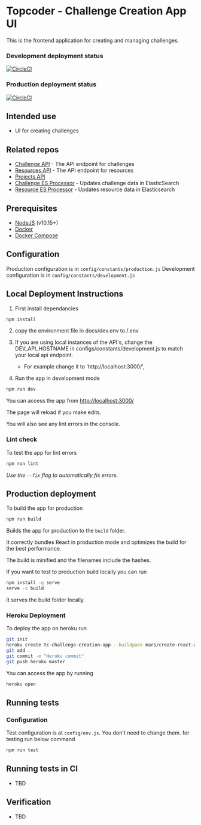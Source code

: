 # Topcoder - Challenge Creation App UI

This is the frontend application for creating and managing challenges.

### Development deployment status
[![CircleCI](https://circleci.com/gh/topcoder-platform/challenge-engine-ui/tree/develop.svg?style=svg)](https://circleci.com/gh/topcoder-platform/challenge-engine-ui/tree/develop)

### Production deployment status
[![CircleCI](https://circleci.com/gh/topcoder-platform/challenge-engine-ui/tree/master.svg?style=svg)](https://circleci.com/gh/topcoder-platform/challenge-engine-ui/tree/master)

## Intended use

- UI for creating challenges

## Related repos
- [Challenge API](https://github.com/topcoder-platform/challenge-api) - The API endpoint for challenges
- [Resources API](https://github.com/topcoder-platform/resources-api) - The API endpoint for resources
- [Projects API](?)
- [Challenge ES Processor](https://github.com/topcoder-platform/challenge-processor-es) - Updates challenge data in ElasticSearch
- [Resource ES Processor](https://github.com/topcoder-platform/resource-processor-es) - Updates resource data in Elasticsearch

## Prerequisites
-  [NodeJS](https://nodejs.org/en/) (v10.15+)
-  [Docker](https://www.docker.com/)
-  [Docker Compose](https://docs.docker.com/compose/)

## Configuration

Production configuration is in `config/constants/production.js`
Development configuration is in `config/constants/development.js`

## Local Deployment Instructions

1. First install dependancies

```bash
npm install
```

2. copy the environment file in docs/dev.env to /.env

3. If you are using local instances of the API's, change the DEV_API_HOSTNAME in configs/constants/development.js to match your local api endpoint.
    - For example change it to 'http://localhost:3000/',

4. Run the app in development mode

```bash
npm run dev
```

You can access the app from [http://localhost:3000/](http://localhost:3000/)

The page will reload if you make edits.

You will also see any lint errors in the console.

### Lint check

To test the app for lint errors

```bash
npm run lint
```

*Use the `--fix` flag to automatically fix errors.*

## Production deployment

To build the app for production

```bash
npm run build
```

Builds the app for production to the `build` folder.

It correctly bundles React in production mode and optimizes the build for the best performance.

The build is minified and the filenames include the hashes.

If you want to test to production build locally you can run

```bash
npm install -g serve
serve -s build
```

It serves the build folder locally.

### Heroku Deployment

To deploy the app on heroku run

```bash
git init
heroku create tc-challenge-creation-app --buildpack mars/create-react-app
git add .
git commit -m "Heroku commit"
git push heroku master
```

You can access the app by running

```bash
heroku open
```

## Running tests

### Configuration

Test configuration is at `config/env.js`. You don't need to change them.
for testing run below command

```bash
npm run test
```

## Running tests in CI
- TBD

## Verification
- TBD
